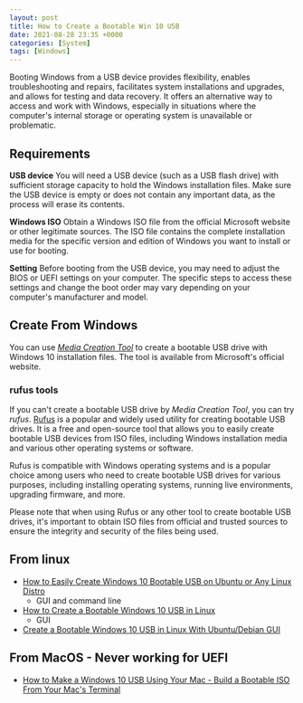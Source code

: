 ```yaml
---
layout: post
title: How to Create a Bootable Win 10 USB
date: 2021-08-28 23:35 +0000
categories: [System]
tags: [Windows]
---
```


Booting Windows from a USB device provides flexibility, enables troubleshooting and repairs, facilitates system installations and upgrades, and allows for testing and data recovery. It offers an alternative way to access and work with Windows, especially in situations where the computer's internal storage or operating system is unavailable or problematic.

## Requirements

**USB device**
You will need a USB device (such as a USB flash drive) with sufficient storage capacity to hold the Windows installation files. Make sure the USB device is empty or does not contain any important data, as the process will erase its contents.


**Windows ISO**
Obtain a Windows ISO file from the official Microsoft website or other legitimate sources. The ISO file contains the complete installation media for the specific version and edition of Windows you want to install or use for booting.

**Setting**
Before booting from the USB device, you may need to adjust the BIOS or UEFI settings on your computer. The specific steps to access these settings and change the boot order may vary depending on your computer's manufacturer and model.



## Create From Windows

You can use *[Media Creation Tool](https://www.windowscentral.com/how-create-windows-10-usb-bootable-media-uefi-support)* to create a bootable USB drive with Windows 10 installation files. The tool is available from Microsoft's official website.


### rufus tools

If you can't create a bootable USB drive by *Media Creation Tool*, you can try *rufus*. [Rufus](https://rufus.ie/) is a popular and widely used utility for creating bootable USB drives. It is a free and open-source tool that allows you to easily create bootable USB devices from ISO files, including Windows installation media and various other operating systems or software. 

Rufus is compatible with Windows operating systems and is a popular choice among users who need to create bootable USB drives for various purposes, including installing operating systems, running live environments, upgrading firmware, and more.

Please note that when using Rufus or any other tool to create bootable USB drives, it's important to obtain ISO files from official and trusted sources to ensure the integrity and security of the files being used.



## From linux

- [How to Easily Create Windows 10 Bootable USB on Ubuntu or Any Linux Distro](https://www.linuxbabe.com/ubuntu/easily-create-windows-10-bootable-usb-ubuntu)
  - GUI and command line
- [How to Create a Bootable Windows 10 USB in Linux](https://itsfoss.com/bootable-windows-usb-linux/)
  - GUI
- [Create a Bootable Windows 10 USB in Linux With Ubuntu/Debian GUI](https://www.cyberciti.biz/faq/create-a-bootable-windows-10-usb-in-linux/)



## From MacOS - Never working for UEFI

- [How to Make a Windows 10 USB Using Your Mac - Build a Bootable ISO From Your Mac's Terminal](freecodecamp.org/news/how-make-a-windows-10-usb-using-your-mac-build-a-bootable-iso-from-your-macs-terminal/)